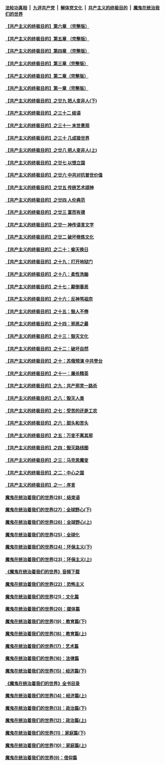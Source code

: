 

####  [法轮功真相](../../../../basic/blob/master/README.md?t=07121954) &nbsp;|&nbsp; [九评共产党](../../../../9ping.md/blob/master/README.md?t=07121954) &nbsp;|&nbsp; [解体党文化](../../../../jtdwh.md/blob/master/README.md?t=07121954)  &nbsp;|&nbsp; [共产主义的终极目的](../../../../gczydzjmd.md/blob/master/README.md?t=07121954) &nbsp;|&nbsp; [魔鬼在统治我们的世界](../../../../mgztzwmdsj.md/blob/master/README.md?t=07121954) 

#### [【共产主义的终极目的】第六章 （完整版）](../pages/nsc422/n11428913.md?t=07121954) 

#### [【共产主义的终极目的】第五章 （完整版）](../pages/nsc422/n11428912.md?t=07121954) 

#### [【共产主义的终极目的】第四章 （完整版）](../pages/nsc422/n11428907.md?t=07121954) 

#### [【共产主义的终极目的】第三章（完整版）](../pages/nsc422/n11428848.md?t=07121954) 

#### [【共产主义的终极目的】第二章（完整版）](../pages/nsc422/n11428831.md?t=07121954) 

#### [【共产主义的终极目的】第一章（完整版）](../pages/nsc422/n11417651.md?t=07121954) 

#### [【共产主义的终极目的】之廿九 把人变非人(下)](../pages/nsc422/n11344140.md?t=07121954) 

#### [【共产主义的终极目的】之三十二 结语](../pages/nsc422/n11360535.md?t=07121954) 

#### [【共产主义的终极目的】之三十一 末世景观](../pages/nsc422/n11351129.md?t=07121954) 

#### [【共产主义的终极目的】之三十 几成狼世界](../pages/nsc422/n11348280.md?t=07121954) 

#### [【共产主义的终极目的】之廿八 把人变非人(上)](../pages/nsc422/n11340492.md?t=07121954) 

#### [【共产主义的终极目的】之廿七 以恨立国](../pages/nsc422/n11336944.md?t=07121954) 

#### [【共产主义的终极目的】之廿六 中共对抗普世价值](../pages/nsc422/n11324785.md?t=07121954) 

#### [【共产主义的终极目的】之廿五 传统艺术颂神](../pages/nsc422/n11296396.md?t=07121954) 

#### [【共产主义的终极目的】之廿四 人伦典范](../pages/nsc422/n11296397.md?t=07121954) 

#### [【共产主义的终极目的】之廿三 富而有德](../pages/nsc422/n11283598.md?t=07121954) 

#### [【共产主义的终极目的】之廿一 神传语言文字](../pages/nsc422/n11263265.md?t=07121954) 

#### [【共产主义的终极目的】之廿二 破坏修炼文化](../pages/nsc422/n11245728.md?t=07121954) 

#### [【共产主义的终极目的】之二十：偷天换日](../pages/nsc422/n11238846.md?t=07121954) 

#### [【共产主义的终极目的】之十九：打开地狱门](../pages/nsc422/n11206376.md?t=07121954) 

#### [【共产主义的终极目的】之十八：柔性洗脑](../pages/nsc422/n11199994.md?t=07121954) 

#### [【共产主义的终极目的】之十七：颠倒善恶](../pages/nsc422/n11179782.md?t=07121954) 

#### [【共产主义的终极目的】之十六：反神骂祖宗](../pages/nsc422/n11166798.md?t=07121954) 

#### [【共产主义的终极目的】之十五：毁人不倦](../pages/nsc422/n11166792.md?t=07121954) 

#### [【共产主义的终极目的】之十四：邪恶之最](../pages/nsc422/n11150249.md?t=07121954) 

#### [【共产主义的终极目的】之十三：毁灭文化](../pages/nsc422/n11135227.md?t=07121954) 

#### [【共产主义的终极目的】之十二：破坏自然](../pages/nsc422/n11135214.md?t=07121954) 

#### [【共产主义的终极目的】之十：苏俄预演 中共登台](../pages/nsc422/n11118424.md?t=07121954) 

#### [【共产主义的终极目的】之十一：屠杀精英](../pages/nsc422/n11118442.md?t=07121954) 

#### [【共产主义的终极目的】之九：共产邪灵一路杀](../pages/nsc422/n11114139.md?t=07121954) 

#### [【共产主义的终极目的】之八：毁灭人类](../pages/nsc422/n11108503.md?t=07121954) 

#### [【共产主义的终极目的】之七：受苦的还是工农](../pages/nsc422/n11101809.md?t=07121954) 

#### [【共产主义的终极目的】之六：甜头和苦头](../pages/nsc422/n11096971.md?t=07121954) 

#### [【共产主义的终极目的】之五：万变不离其邪](../pages/nsc422/n11091285.md?t=07121954) 

#### [【共产主义的终极目的】之四：毁灭路线图](../pages/nsc422/n11086284.md?t=07121954) 

#### [【共产主义的终极目的】之三：马克思魔变](../pages/nsc422/n11061941.md?t=07121954) 

#### [【共产主义的终极目的】之二：中心之国](../pages/nsc422/n11047728.md?t=07121954) 

#### [【共产主义的终极目的】之一：序言](../pages/nsc422/n11086077.md?t=07121954) 

#### [魔鬼在统治着我们的世界(28)：结束语](../pages/nsc422/n10936246.md?t=07121954) 

#### [魔鬼在统治着我们的世界(27)：全球野心(下)](../pages/nsc422/n10928319.md?t=07121954) 

#### [魔鬼在统治着我们的世界(26)：全球野心(上)](../pages/nsc422/n10900318.md?t=07121954) 

#### [魔鬼在统治着我们的世界(25)：全球化](../pages/nsc422/n10788205.md?t=07121954) 

#### [魔鬼在统治着我们的世界(24)：环保主义(下)](../pages/nsc422/n10695307.md?t=07121954) 

#### [魔鬼在统治着我们的世界(23)：环保主义(上)](../pages/nsc422/n10688613.md?t=07121954) 

#### [《魔鬼在统治着我们的世界》音频下载](../pages/nsc422/n10635553.md?t=07121954) 

#### [魔鬼在统治着我们的世界(22)：恐怖主义](../pages/nsc422/n10614727.md?t=07121954) 

#### [魔鬼在统治着我们的世界(21)：文化篇](../pages/nsc422/n10597706.md?t=07121954) 

#### [魔鬼在统治着我们的世界(20)：媒体篇](../pages/nsc422/n10586579.md?t=07121954) 

#### [魔鬼在统治着我们的世界(19)：教育篇(下)](../pages/nsc422/n10564808.md?t=07121954) 

#### [魔鬼在统治着我们的世界(18)：教育篇(上)](../pages/nsc422/n10526970.md?t=07121954) 

#### [魔鬼在统治着我们的世界(17)：艺术篇](../pages/nsc422/n10499093.md?t=07121954) 

#### [魔鬼在统治着我们的世界(16)：法律篇](../pages/nsc422/n10485969.md?t=07121954) 

#### [魔鬼在统治着我们的世界(15)：经济篇(下)](../pages/nsc422/n10469975.md?t=07121954) 

#### [《魔鬼在统治着我们的世界》全书目录](../pages/nsc422/n10464261.md?t=07121954) 

#### [魔鬼在统治着我们的世界(14)：经济篇(上)](../pages/nsc422/n10457370.md?t=07121954) 

#### [魔鬼在统治着我们的世界(13)：政治篇(下)](../pages/nsc422/n10448270.md?t=07121954) 

#### [魔鬼在统治着我们的世界(12)：政治篇(上)](../pages/nsc422/n10444576.md?t=07121954) 

#### [魔鬼在统治着我们的世界(11)：家庭篇(下)](../pages/nsc422/n10440961.md?t=07121954) 

#### [魔鬼在统治着我们的世界(10)：家庭篇(上)](../pages/nsc422/n10435448.md?t=07121954) 

#### [魔鬼在统治着我们的世界(9)：信仰篇](../pages/nsc422/n10432159.md?t=07121954) 

